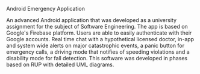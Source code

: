 Android Emergency Application

An advanced Android application that was developed as a university assignment for the subject of Software Engineering. The app is based on Google's Firebase platform. Users are able to easily authenticate with their Google accounts. Real time chat with a hypothetical licensed doctor, in-app and system wide alerts on major catastrophic events, a panic button for emergency calls, a driving mode that notifies of speeding violations and a disability mode for fall detection. This software was developed in phases based on RUP with detailed UML diagrams.
